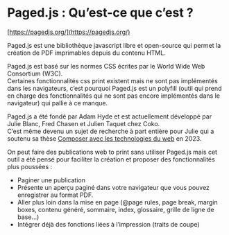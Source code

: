 # Paged.js : Qu’est-ce que c’est ? 

[https://pagedjs.org/](https://pagedjs.org/)

Paged.js est une bibliothèque javascript libre et open-source qui permet la création de PDF imprimables depuis du contenu HTML. 

Paged.js est basé sur les normes CSS écrites par le World Wide Web Consortium (W3C).  
Certaines fonctionnalités css print existent mais ne sont pas implémentés dans les navigateurs, c’est pourquoi Paged.js est un polyfill 
(outil qui prend en charge des fonctionnalités qui ne sont pas encore implémentés dans le navigateur) qui pallie à ce manque. 

Paged.js a été fondé par Adam Hyde et est actuellement développé par Julie Blanc, Fred Chasen et Julien Taquet chez Coko.  
C’est même devenu un sujet de recherche à part entière pour Julie qui a soutenu sa thèse [Composer avec les technologies du web](https://php.julie-blanc.fr/index.html) en 2023. 

On peut faire des publications web to print sans utiliser Paged.js mais cet outil a été pensé pour faciliter la création et proposer des fonctionnalités plus poussées : 
* Paginer une publication 
* Présente un aperçu paginé dans votre navigateur que vous pouvez enregistrer au format PDF.
* Aller plus loin dans la mise en page (@page rules, page break, margin boxes, contenu généré, sommaire, index, glossaire, grille de ligne de base…)
* Intégrer déjà des fonctions liées à l’impression (traits de coupe)
